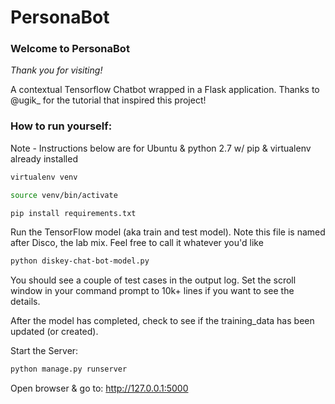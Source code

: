 # PersonaBot
### Welcome to PersonaBot
*Thank you for visiting!*

A contextual Tensorflow Chatbot wrapped in a Flask application. Thanks to @ugik_ for the tutorial that inspired this project!



### How to run yourself: 

Note - Instructions below are for Ubuntu & python 2.7 w/ pip & virtualenv already installed
 
```bash
virtualenv venv

source venv/bin/activate

pip install requirements.txt
```

Run the TensorFlow model (aka train and test model). Note this file is named after Disco, the lab mix. Feel free to call it whatever you'd like
```bash
python diskey-chat-bot-model.py
```
You should see a couple of test cases in the output log. Set the scroll window in your command prompt to 10k+ lines if you want to see the details. 

After the model has completed, check to see if the training_data has been updated (or created). 

Start the Server:
```bash
python manage.py runserver
```
Open browser & go to: http://127.0.0.1:5000


